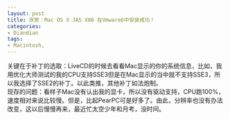 ```yaml
---
layout: post
title: 庆贺：Mac OS X JAS X86 在Vmware6中安装成功！
categories:
- Diandian
tags:
- Macintosh, 
---
```

关键在于补丁的选取：LiveCD的时候去看看Mac显示的你的系统信息，比如，我用优化大师测试的我的CPU支持SSE3但是在Mac显示的当中就不支持SSE3，所以我选择了SSE2的补丁。以此类推，其他补丁如法炮制。
<br />现存的问题：看样子Mac没有认出我的显卡，所以没有驱动支持，CPU跑100%，速度相对来说比较慢。但是，比起PearPC可是好多了。由此，分辨率也没有办法改变，这以后慢慢再来，最近忙太空少年和月考，没时间。